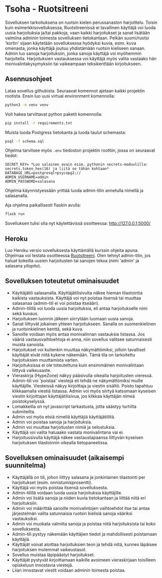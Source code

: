 # Tsoha - Ruotsitreeni

Sovelluksen tarkoituksena on ruotsin kielen perussanaston harjoittelu. Toisin kuin esimerkkisovelluksessa, Ruotsitreenissä ei tavallinen käyttäjä voi luoda uusia harjoituksia ja/tai pakkoja, vaan kaikki harjoitukset ja sanat lisätään valmiina adminin toimesta sovelluksen tietokantaan. Pelkän suomi/ruotsi 'kortin' sijaan käytetään sovelluksessa hyödyksi kuvia, esim. kuva omenasta, jonka käyttäjä joutuu yhdistämään ruotsin kieliseen sanaan. Admin luo sanoja harjoituksiin, jonka sanoja käyttäjä voi myöhemmin harjoitella. Harjoituksien vastauksessa voi käyttäjä myös valita vastaako hän monivalintakysymyksiin tai vaikeampaan teksikenttään kirjoitukseen.

## Asennusohjeet

Lataa sovellus githubista. Seuraavat komennot ajetaan kaikki projektin rootista. Ensin luo uusi virtual environment komennolla:
``` bash
python3 -m venv venv
```
Voit hakea tarvittavat python paketit komennolla:
``` bash
pip install -r requirements.txt
```
Muista luoda Postgress tietokanta ja luoda taulut schemasta:
``` bash
psql -f schema.sql
```
Ohjelma tarvitsee myös `.env` tiedoston projektin roottiin, jossa on seuraavat tiedot:
```
SECRET_KEY= *Luo salainen avain esim. pythonin secrets-moduulilla: secrets.token_hex(16) ja liitä se tähän kohtaan*
DATABASE_URL=postgresql+psycopg2://
ADMIN_USERNAME=admin
ADMIN_PASSWORD=salasana
```
Ohjelma käynnistyessään yrittää luoda admin-tilin annetulla nimellä ja salasanalla.

Aja ohjelma paikallisesti flaskin avulla:
``` bash
flask run
```

Sovelluksen tulisi olla nyt käytettävissä osoitteessa: http://127.0.0.1:5000/

## Heroku

Luo Heroku versio sovelluksesta käyttämällä kurssin ohjeita apuna. Ohjelmaa voi testata osoitteessa [Ruotsitreeni](https://tsoha-ruotsitreeni.herokuapp.com/). Olen tehnyt admin-tilin, jos haluat kokeilla uusien harjoitusten tai sanojen tekoa (nimi 'admin' ja salasana *yllapito*).

## Sovelluksen toteutetut ominaisuudet

- Käyttäjätili salasanalla. Käyttäjätilisivulta näkee hieman tilastointia kaikista vastauksista. Käyttäjä voi nyt poistaa itsensä tai muuttaa salasanaa (admin-tili ei voi poistaa itseään).
- Admin-tilillä voi luoda uusia harjoituksia, eli antaa harjoitukselle nimi sekä kuvaus.
- Harjoituksen luonnin jälkeen siirrytään luomaan uusia sanoja.
- Sanat liittyvät jokainen yhteen harjoitukseen. Sanalla on suomenkielinen ja ruotsinkielinen kenttä, sekä kuva.
- Sanoille voidaan myös antaa monivalinnan vastauksia listassa. Jos vääriä vastausvaihtoehtoja ei anna, niin sovellus valitsee satunnaisesti muista sanoista.
- Harjoitukset voi kuitenkin muuttaa näkymättömiksi, jolloin tavalliset käyttäjät eivät niitä kykene näkemään. Tämä tila on tarkoitettu harjoituksien muuttamista varten.
- Harjoituksissa ei ole toteutettuna kuin ensimmäinen monivalintaan liittyvä vaikeusaste.
- Vieraskirja (HypeZone) näkyy pääsivulla oikealla harjoitusten vieressä. Admin-tili voi 'poistaa' viestejä eli tehdä ne näkymättömiksi muille käyttäjille. Viesteissä näkyy kirjoittaja ja viestin sisältö. Poisto tapahtuu klikkaamalla viestiä listassa. Admin voi myös siirtyä katsomaan kyseisen viestin kirjoittajan käyttäjätilisivua, jos klikkaa käyttäjän nimeä poistokyselyssä.
- Lomakkeilla on nyt javascript tarkastusta, jotta säästyy turhilta submiteilta.
- Admin voi myös etsiä nimellä käyttäjiä käyttäjätililtä.
- Admin voi poistaa sanoja ja harjoituksia. 
- Admin voi muuttaa harjoitusten nimiä ja selostuksia.
- Käyttäjä voi valita haluaako vastata monivalintana vai ei.
- Harjoitussivulla käyttäjä näkee vastaustapaansa liittyvän kyseisen harjoituksen tilastoinnin oikealla tietopaneelissa.

## Sovelluksen ominaisuudet (aikaisempi suunnitelma)

- Käyttäjällä on tili, johon liittyy salasana ja jonkinlainen tilastointi per harjoitukset (esim. onnistumisprosentti). 
- Käyttäjä voi myös poistaa itsensä sovelluksesta.
- Admin-tilillä voidaan luoda uusia harjoituksia käyttäjille.
- Admin voi lisätä sanoja ja niiden kuvia tietokantaan ja liittää niitä eri harjoituksiin.
- Admin voi määrittää sanoille monivalintojen vaihtoehdot itse tai antaa järjestelmän valita satunnaisia ruotsin kielisiä sanoja vääriksi vastauksiksi.
- Admin voi muokata valmiita sanoja ja poistaa niitä harjoituksista tai koko sovelluksesta.
- Admin-tili pystyy näkemään käyttäjien tiedot ja mahdollisesti poistamaan käyttäjiä.
- Käyttäjät voivat aloittaa harjoituksien teon ja tehdä niitä, kunnes läpäisee harjoituksen molemmat vaikeustasot.
- Sovellus muistaa läpipäästyt harjoitukset.
- Käyttäjät pystyvät kirjoittamaan kaikille avoimeen vieraskirjaan toisilleen opiskeluun innostavia viestejä.
- Liian innostavat viestit voidaan adminin toimesta poistaa.
